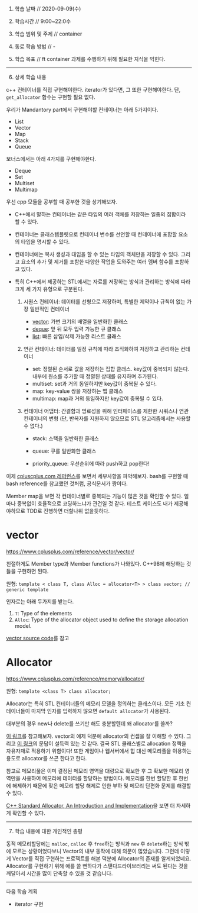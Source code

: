 1. 학습 날짜 // 2020-09-09(수)
2. 학습시간 // 9:00~22:0수

3. 학습 범위 및 주제 // container

4. 동료 학습 방법 // -
5. 학습 목표 // ft container 과제를 수행하기 위해 필요한 지식을 익힌다.

---

6. 상세 학습 내용

c++ 컨테이너를 직접 구현해야한다. iterator가 있다면, 그 또한 구현해야한다. 단, `get_allocator` 함수는 구현할 필요 없다.

우리가 Mandantory part에서 구현해야할 컨테이너는 아래 5가지이다.

- List
- Vector
- Map
- Stack
- Queue

보너스에서는 아래 4가지를 구현해야한다.

- Deque
- Set
- Multiset
- Multimap

우선 cpp 모듈을 공부할 때 공부한 것을 상기해보자.

- C++에서 말하는 컨테이너는 같은 타입의 여러 객체를 저장하는 일종의 집합이라 할 수 있다.

- 컨테이너는 클래스템플릿으로 컨테이너 변수를 선언할 때 컨테이너에 포함할 요소의 타입을 명시할 수 있다.

- 컨테이너에는 복사 생성과 대입을 할 수 있는 타입의 객체만을 저장할 수 있다. 그리고 요소의 추가 및 제거를 포함한 다양한 작업을 도와주는 여러 멤버 함수를 포함하고 있다.

- 특히 C++에서 제공하는 STL에서는 자료를 저장하는 방식과 관리하는 방식에 따라 크게 세 가지 유형으로 구분된다.

  1. 시퀀스 컨테이너: 데이터를 선형으로 저장하며, 특별한 제약이나 규칙이 없는 가장 일반적인 컨테이너

     - [vector](https://blockdmask.tistory.com/70): 가변 크기의 배열을 일반화한 클래스
     - [deque](https://modoocode.com/223): 앞 뒤 모두 입력 가능한 큐 클래스
     - [list](https://blockdmask.tistory.com/76): 빠른 삽입/삭제 가능한 리스트 클래스

  2. 연관 컨테이너: 데이터를 일정 규칙에 따라 조직화하여 저장하고 관리하는 컨테이너

     - set: 정렬된 순서로 값을 저장하는 집합 클래스. key값이 중복되지 않는다.내부에 원소를 추가할 때 정렬된 상태를 유지하며 추가된다.
     - multiset: set과 거의 동일하지만 key값이 중복될 수 있다.
     - map: key-value 쌍을 저장하는 맵 클래스
     - multimap: map과 거의 동일하지만 key값이 중복될 수 있다.

  3. 컨테이너 어댑터: 간결함과 명료성을 위해 인터페이스를 제한한 시쿼스나 연관 컨테이너의 변형 (단, 반복자를 지원하지 않으므로 STL 알고리즘에서는 사용할 수 없다.)

     - stack: 스택을 일반화한 클래스

     - queue: 큐를 일반화한 클래스

     - priority_queue: 우선순위에 따라 push하고 pop한다!

이제 [cpluscplus.com 레퍼런스](https://www.cplusplus.com/reference/stl/)를 보면서 세부사항을 파악해보자. bash를 구현할 때 bash reference를 참고했던 것처럼, 공식문서가 짱이다.

Member map을 보면 각 컨테이너별로 중복되는 기능이 많은 것을 확인할 수 있다. 얼마나 중복없이 효율적으로 코딩하느냐가 관건일 것 같다. 테스트 케이스도 내가 제공해야하므로 TDD로 진행하면 더할나위 없을듯하다.

# vector

https://www.cplusplus.com/reference/vector/vector/

친절하게도 Member type과 Member functions가 나와있다. C++98에 해당하는 것들을 구현하면 된다.

원형: `template < class T, class Alloc = allocator<T> > class vector; // generic template`

인자로는 아래 두가지를 받는다.

1. `T`: Type of the elements
2. `Alloc`: Type of the allocator object used to define the storage allocation model.

[vector source code](https://code.woboq.org/llvm/libcxx/include/vector.html)를 참고

# Allocator

https://www.cplusplus.com/reference/memory/allocator/

원형: `template <class T> class allocator;`

Allocator는 특히 STL 컨테이너들의 메모리 모델을 정의하는 클래스이다. 모든 기초 컨테이너들이 마지막 인자를 입력하지 않으면 `default allocator`가 사용된다.

대부분의 경우 new나 delete를 쓰기만 해도 충분할텐데 왜 allocator를 쓸까?

[이 링크](https://woo-dev.tistory.com/51)를 참고해보자. vector의 예제 덕분에 allocator의 컨셉을 잘 이해할 수 있다. 그리고 [이 링크](https://kldp.org/node/109031)의 문답이 설득력 있는 것 같다. 결국 STL 클래스별로 allocation 정책을 자유자재로 적용하기 위함이다! 또한 게임이나 웹서버에서 힙 대신 메모리풀을 이용하는 용도로 allocator를 쓰곤 한다고 한다.

참고로 메모리풀은 이미 결정된 메모리 영역을 대량으로 확보한 후 그 확보한 메모리 영역만을 사용하여 메모리에 데이터를 할당하는 방법이다. 메모리를 한번 할당한 후 한번에 해제하기 때문에 잦은 메모리 할당 해제로 인한 부하 및 메모리 단편화 문제를 해결할 수 있다.

[C++ Standard Allocator, An Introduction and Implementation](https://www.codeproject.com/Articles/4795/C-Standard-Allocator-An-Introduction-and-Implement)을 보면 더 자세하게 확인할 수 있다.

---

7. 학습 내용에 대한 개인적인 총평

동적 메모리할당에는 `malloc`, `calloc` 후 `free`하는 방식과 `new` 후 `delete`하는 방식 밖에 모르는 상황이었다보니 Vector의 내부 동작에 대해 의문이 많았습니다.
그런데 이렇게 Vector를 직접 구현하는 프로젝트를 해본 덕분에 Allocator의 존재를 알게되었네요.
Allocator를 구현하기 위해 애를 쓸 뻔하다가 스탠다드라이브러리는 써도 된다는 것을 깨달아서 시간을 많이 단축할 수 있을 것 같습니다.

---

다음 학습 계획

- iterator 구현
